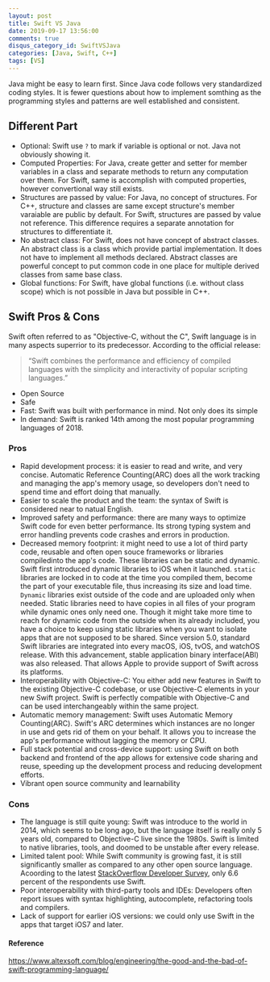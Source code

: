 ```yaml
---
layout: post
title: Swift VS Java
date: 2019-09-17 13:56:00
comments: true
disqus_category_id: SwiftVSJava
categories: [Java, Swift, C++]
tags: [VS]
---
```


Java might be easy to learn first. Since Java code follows very standardized coding styles. It is fewer questions about how to implement somthing as the programming styles and patterns are well established and consistent.

## Different Part

- Optional: Swift use `?` to mark if variable is optional or not. Java not obviously showing it.
- Computed Properties: For Java, create getter and setter for member variables in a class and separate methods to return any computation over them. For Swift, same is accomplish with computed properties, however convertional way still exists.
- Structures are passed by value: For Java, no concept of structures. For C++, structure and classes are same except structure's member varaiable are public by default. For Swift, structures are passed by value not reference. This difference requires a separate annotation for structures to differentiate it.
- No abstract class: For Swift, does not have concept of abstract classes. An abstract class is a class which provide partial implementation. It does not have to implement all methods declared. Abstract classes are powerful concept to put common code in one place for multiple derived classes from same base class.
- Global functions: For Swift, have global functions (i.e. without class scope) which is not possible in Java but possible in C++.

## Swift Pros & Cons

Swift often referred to as "Objective-C, without the C", Swift language is in many aspects superrior to its predecessor. According to the official release:
> “Swift combines the performance and efficiency of compiled languages with the simplicity and interactivity of popular scripting languages.”

- Open Source
- Safe
- Fast: Swift was built with performance in mind. Not only does its simple
- In demand: Swift is ranked 14th among the most popular programming languages of 2018.

### Pros

- Rapid development process: it is easier to read and write, and very concise. Automatic Reference Counting(ARC) does all the work tracking and managing the app's memory usage, so developers don't need to spend time and effort doing that manually.
- Easier to scale the product and the team: the syntax of Swift is considered near to natual English.
- Improved safety and performance: there are many ways to optimize Swift code for even better performance. Its strong typing system and error handling prevents code crashes and errors in production.
- Decreased memory footprint: it might need to use a lot of third party code, reusable and often open souce frameworks or libraries compiledinto the app's code. These libraries can be static and dynamic. Swift first introduced dynamic libraries to iOS when it launched. `static` libraries are locked in to code at the time you compiled them, become the part of your executable file, thus increasing its size and load time. `Dynamic` libraries exist outside of the code and are uploaded only when needed. Static libraries need to have copies in all files of your program while dynamic ones only need one. Though it might take more time to reach for dynamic code from the outside when its already included, you have a choice to keep using static libraries when you want to isolate apps that are not supposed to be shared. Since version 5.0, standard Swift libraries are integrated into every macOS, iOS, tvOS, and watchOS release. With this advancement, stable application binary interface(ABI) was also released. That allows Apple to provide support of Swift across its platforms.
- Interoperability with Objective-C: You either add new features in Swift to the existing Objective-C codebase, or use Objective-C elements in your new Swift project. Swift is perfectly compatible with Objective-C and can be used interchangeably within the same project.
- Automatic memory management: Swift uses Automatic Memory Counting(ARC). Swift's ARC determines which instances are no longer in use and gets rid of them on your behalf. It allows you to increase the app's performance without lagging the memory or CPU.
- Full stack potential and cross-device support: using Swift on both backend and frontend of the app allows for extensive code sharing and reuse, speeding up the development process and reducing development efforts.
- Vibrant open source community and learnability

### Cons

- The language is still quite young: Swift was introduce to the world in 2014, which seems to be long ago, but the language itself is really only 5 years old, compared to Objective-C live since the 1980s. Swift is limited to native libraries, tools, and doomed to be unstable after every release.
- Limited talent pool: While Swift community is growing fast, it is still significantly smaller as compared to any other open source language. Acoording to the latest [StackOverflow Developer Survey](https://insights.stackoverflow.com/survey/2019), only 6.6 percent of the respondents use Swift.
- Poor interoperability with third-party tools and IDEs: Developers often report issues with syntax highlighting, autocomplete, refactoring tools and compilers.
- Lack of support for earlier iOS versions: we could only use Swift in the apps that target iOS7 and later.

#### Reference

<https://www.altexsoft.com/blog/engineering/the-good-and-the-bad-of-swift-programming-language/>